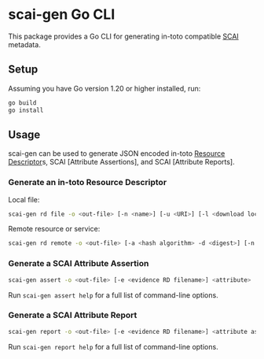 # scai-gen Go CLI

This package provides a Go CLI for generating in-toto compatible [SCAI] metadata.

## Setup

Assuming you have Go version 1.20 or higher installed, run:

```bash
go build
go install
```

## Usage

scai-gen can be used to generate JSON encoded in-toto [Resource Descriptor]s,
SCAI [Attribute Assertions], and SCAI [Attribute Reports].


### Generate an in-toto Resource Descriptor

Local file:

```bash
scai-gen rd file -o <out-file> [-n <name>] [-u <URI>] [-l <download location>] [-t <media type>] <filename> 
```

Remote resource or service:

```bash
scai-gen rd remote -o <out-file> [-a <hash algorithm> -d <digest>] [-n <name>] <resource URI> 
```

### Generate a SCAI Attribute Assertion

```bash
scai-gen assert -o <out-file> [-e <evidence RD filename>] <attribute> 
```

Run `scai-gen assert help` for a full list of command-line options.

### Generate a SCAI Attribute Report

```bash
scai-gen report -o <out-file> [-e <evidence RD filename>] <attribute assertion file1> [<attribute assertion file2> ...]
```

Run `scai-gen report help` for a full list of command-line options.

[Attribute Assertion]: https://github.com/in-toto/attestation/blob/main/spec/predictaes/scai.md#model
[Attribute Report]: https://github.com/in-toto/attestation/blob/main/spec/predicates/scai.md#schema
[Resource Descriptor]: https://github.com/in-toto/attestation/blob/main/spec/v1/resource_descriptor.md
[SCAI]: https://github.com/in-toto/attestation/blob/main/spec/predicates/scai.md

